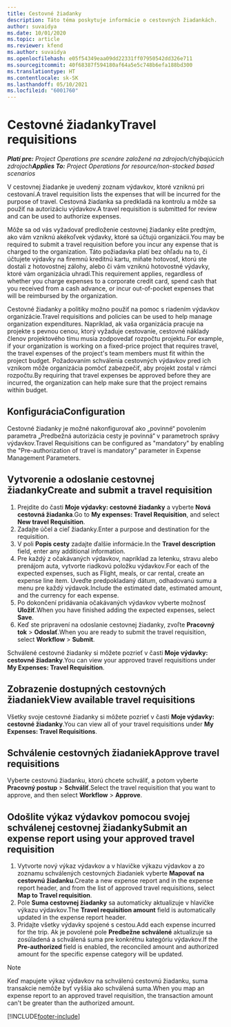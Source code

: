 ```yaml
---
title: Cestovné žiadanky
description: Táto téma poskytuje informácie o cestovných žiadankách.
author: suvaidya
ms.date: 10/01/2020
ms.topic: article
ms.reviewer: kfend
ms.author: suvaidya
ms.openlocfilehash: e05f54349eaa09dd22331ff07950542dd326e711
ms.sourcegitcommit: 40f68387f594180af64a5e5c748b6efa188bd300
ms.translationtype: HT
ms.contentlocale: sk-SK
ms.lasthandoff: 05/10/2021
ms.locfileid: "6001760"
---
```

# <a name="travel-requisitions"></a><span data-ttu-id="e9514-103">Cestovné žiadanky</span><span class="sxs-lookup"><span data-stu-id="e9514-103">Travel requisitions</span></span>

<span data-ttu-id="e9514-104">_**Platí pre:** Project Operations pre scenáre založené na zdrojoch/chýbajúcich zdrojoch_</span><span class="sxs-lookup"><span data-stu-id="e9514-104">_**Applies To:** Project Operations for resource/non-stocked based scenarios_</span></span>

<span data-ttu-id="e9514-105">V cestovnej žiadanke je uvedený zoznam výdavkov, ktoré vzniknú pri cestovaní.</span><span class="sxs-lookup"><span data-stu-id="e9514-105">A travel requisition lists the expenses that will be incurred for the purpose of travel.</span></span> <span data-ttu-id="e9514-106">Cestovná žiadanka sa predkladá na kontrolu a môže sa použiť na autorizáciu výdavkov.</span><span class="sxs-lookup"><span data-stu-id="e9514-106">A travel requisition is submitted for review and can be used to authorize expenses.</span></span>

<span data-ttu-id="e9514-107">Môže sa od vás vyžadovať predloženie cestovnej žiadanky ešte predtým, ako vám vzniknú akékoľvek výdavky, ktoré sa účtujú organizácii.</span><span class="sxs-lookup"><span data-stu-id="e9514-107">You may be required to submit a travel requisition before you incur any expense that is charged to the organization.</span></span> <span data-ttu-id="e9514-108">Táto požiadavka platí bez ohľadu na to, či účtujete výdavky na firemnú kreditnú kartu, míňate hotovosť, ktorú ste dostali z hotovostnej zálohy, alebo či vám vzniknú hotovostné výdavky, ktoré vám organizácia uhradí.</span><span class="sxs-lookup"><span data-stu-id="e9514-108">This requirement applies, regardless of whether you charge expenses to a corporate credit card, spend cash that you received from a cash advance, or incur out-of-pocket expenses that will be reimbursed by the organization.</span></span>

<span data-ttu-id="e9514-109">Cestovné žiadanky a politiky možno použiť na pomoc s riadením výdavkov organizácie.</span><span class="sxs-lookup"><span data-stu-id="e9514-109">Travel requisitions and policies can be used to help manage organization expenditures.</span></span> <span data-ttu-id="e9514-110">Napríklad, ak vaša organizácia pracuje na projekte s pevnou cenou, ktorý vyžaduje cestovanie, cestovné náklady členov projektového tímu musia zodpovedať rozpočtu projektu.</span><span class="sxs-lookup"><span data-stu-id="e9514-110">For example, if your organization is working on a fixed-price project that requires travel, the travel expenses of the project's team members must fit within the project budget.</span></span> <span data-ttu-id="e9514-111">Požadovaním schválenia cestovných výdavkov pred ich vznikom môže organizácia pomôcť zabezpečiť, aby projekt zostal v rámci rozpočtu.</span><span class="sxs-lookup"><span data-stu-id="e9514-111">By requiring that travel expenses be approved before they are incurred, the organization can help make sure that the project remains within budget.</span></span>

## <a name="configuration"></a><span data-ttu-id="e9514-112">Konfigurácia</span><span class="sxs-lookup"><span data-stu-id="e9514-112">Configuration</span></span> 

<span data-ttu-id="e9514-113">Cestovné žiadanky je možné nakonfigurovať ako „povinné“ povolením parametra „Predbežná autorizácia cesty je povinná“ v parametroch správy výdavkov.</span><span class="sxs-lookup"><span data-stu-id="e9514-113">Travel Requisitions can be configured as "mandatory" by enabling the "Pre-authorization of travel is mandatory" parameter in Expense Management Parameters.</span></span> 

## <a name="create-and-submit-a-travel-requisition"></a><span data-ttu-id="e9514-114">Vytvorenie a odoslanie cestovnej žiadanky</span><span class="sxs-lookup"><span data-stu-id="e9514-114">Create and submit a travel requisition</span></span>

1. <span data-ttu-id="e9514-115">Prejdite do časti **Moje výdavky: cestovné žiadanky** a vyberte **Nová cestovná žiadanka**.</span><span class="sxs-lookup"><span data-stu-id="e9514-115">Go to **My expenses: Travel Requisition**, and select **New travel Requisition**.</span></span>
2. <span data-ttu-id="e9514-116">Zadajte účel a cieľ žiadanky.</span><span class="sxs-lookup"><span data-stu-id="e9514-116">Enter a purpose and destination for the requisition.</span></span>
3. <span data-ttu-id="e9514-117">V poli **Popis cesty** zadajte ďalšie informácie.</span><span class="sxs-lookup"><span data-stu-id="e9514-117">In the  **Travel description** field, enter any additional information.</span></span> 
4. <span data-ttu-id="e9514-118">Pre každý z očakávaných výdavkov, napríklad za letenku, stravu alebo prenájom auta, vytvorte riadkovú položku výdavkov.</span><span class="sxs-lookup"><span data-stu-id="e9514-118">For each of the expected expenses, such as Flight, meals, or car rental, create an expense line item.</span></span> <span data-ttu-id="e9514-119">Uveďte predpokladaný dátum, odhadovanú sumu a menu pre každý výdavok.</span><span class="sxs-lookup"><span data-stu-id="e9514-119">Include the estimated date, estimated amount, and the currency for each expense.</span></span> 
5. <span data-ttu-id="e9514-120">Po dokončení pridávania očakávaných výdavkov vyberte možnosť **Uložiť**.</span><span class="sxs-lookup"><span data-stu-id="e9514-120">When you have finished adding the expected expenses, select **Save**.</span></span>
6. <span data-ttu-id="e9514-121">Keď ste pripravení na odoslanie cestovnej žiadanky, zvoľte **Pracovný tok** > **Odoslať**.</span><span class="sxs-lookup"><span data-stu-id="e9514-121">When you are ready to submit the travel requisition, select **Workflow** > **Submit**.</span></span>

<span data-ttu-id="e9514-122">Schválené cestovné žiadanky si môžete pozrieť v časti **Moje výdavky: cestovné žiadanky**.</span><span class="sxs-lookup"><span data-stu-id="e9514-122">You can view your approved travel requisitions under **My Expenses: Travel Requisition**.</span></span> 

## <a name="view-available-travel-requisitions"></a><span data-ttu-id="e9514-123">Zobrazenie dostupných cestovných žiadaniek</span><span class="sxs-lookup"><span data-stu-id="e9514-123">View available travel requisitions</span></span>

<span data-ttu-id="e9514-124">Všetky svoje cestovné žiadanky si môžete pozrieť v časti **Moje výdavky: cestovné žiadanky**.</span><span class="sxs-lookup"><span data-stu-id="e9514-124">You can view all of your travel requisitions under **My Expenses: Travel Requisitions**.</span></span>

## <a name="approve-travel-requisitions"></a><span data-ttu-id="e9514-125">Schválenie cestovných žiadaniek</span><span class="sxs-lookup"><span data-stu-id="e9514-125">Approve travel requisitions</span></span>

<span data-ttu-id="e9514-126">Vyberte cestovnú žiadanku, ktorú chcete schváliť, a potom vyberte **Pracovný postup** > **Schváliť**.</span><span class="sxs-lookup"><span data-stu-id="e9514-126">Select the travel requisition that you want to approve, and then select **Workflow** > **Approve**.</span></span>  

## <a name="submit-an-expense-report-using-your-approved-travel-requisition"></a><span data-ttu-id="e9514-127">Odošlite výkaz výdavkov pomocou svojej schválenej cestovnej žiadanky</span><span class="sxs-lookup"><span data-stu-id="e9514-127">Submit an expense report using your approved travel requisition</span></span>

1. <span data-ttu-id="e9514-128">Vytvorte nový výkaz výdavkov a v hlavičke výkazu výdavkov a zo zoznamu schválených cestovných žiadaniek vyberte **Mapovať na cestovnú žiadanku**.</span><span class="sxs-lookup"><span data-stu-id="e9514-128">Create a new expense report and in the expense report header, and from the list of approved travel requisitions, select **Map to Travel requisition**.</span></span>
2. <span data-ttu-id="e9514-129">Pole **Suma cestovnej žiadanky** sa automaticky aktualizuje v hlavičke výkazu výdavkov.</span><span class="sxs-lookup"><span data-stu-id="e9514-129">The **Travel requisition amount** field is automatically updated in the expense report header.</span></span>
3. <span data-ttu-id="e9514-130">Pridajte všetky výdavky spojené s cestou.</span><span class="sxs-lookup"><span data-stu-id="e9514-130">Add each expense incurred for the trip.</span></span> <span data-ttu-id="e9514-131">Ak je povolené pole **Predbežne schválené** aktualizuje sa zosúladená a schválená suma pre konkrétnu kategóriu výdavkov.</span><span class="sxs-lookup"><span data-stu-id="e9514-131">If the **Pre-authorized** field is enabled, the reconciled amount and authorized amount for the specific expense category will be updated.</span></span>

> [!NOTE]
> <span data-ttu-id="e9514-132">Keď mapujete výkaz výdavkov na schválenú cestovnú žiadanku, suma transakcie nemôže byť vyššia ako schválená suma.</span><span class="sxs-lookup"><span data-stu-id="e9514-132">When you map an expense report to an approved travel requisition, the transaction amount can't be greater than the authorized amount.</span></span> 


[!INCLUDE[footer-include](../includes/footer-banner.md)]